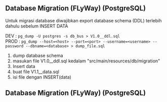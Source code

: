 ## Database Migration (FLyWay) (PostgreSQL)

Untuk migrasi database diwajibkan export database schema (DDL) terlebih dahulu sebelum INSERT DATA
	
DEV : `pg_dump -U postgres -s db_bus > V1.0__ddl.sql` <br>
PROD : `pg_dump --host=<host> --port=<port> --username=<username> --password --dbname=<database> > dump_file.sql`
	
1. dump database schema
2. masukan file V1.0__ddl.sql kedalam "src/main/resources/db/migration"
3. Insert data
4. buat file V1.1__data.sql
5. isi file dengan INSERT(data)


## Database Migration (FLyWay) (PostgreSQL)
